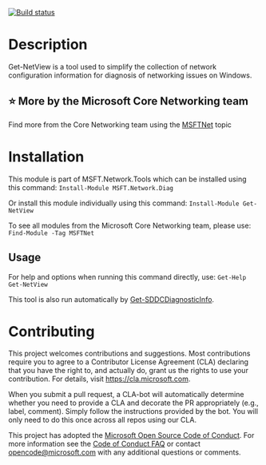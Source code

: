 [![Build status](https://ci.appveyor.com/api/projects/status/rkdclcowkjlh5uu3?svg=true)](https://ci.appveyor.com/project/MSFTCoreNet/get-netview)

# Description

Get-NetView is a tool used to simplify the collection of network configuration information for diagnosis of networking issues on Windows.

## :star: More by the Microsoft Core Networking team

Find more from the Core Networking team using the [MSFTNet](https://github.com/topics/msftnet) topic

# Installation

This module is part of MSFT.Network.Tools which can be installed using this command:
```Install-Module MSFT.Network.Diag```

Or install this module individually using this command:
```Install-Module Get-NetView```

To see all modules from the Microsoft Core Networking team, please use:
```Find-Module -Tag MSFTNet```

## Usage

For help and options when running this command directly, use:
```Get-Help Get-NetView```

This tool is also run automatically by [Get-SDDCDiagnosticInfo](https://github.com/PowerShell/PrivateCloud.DiagnosticInfo).

# Contributing

This project welcomes contributions and suggestions.  Most contributions require you to agree to a
Contributor License Agreement (CLA) declaring that you have the right to, and actually do, grant us
the rights to use your contribution. For details, visit https://cla.microsoft.com.

When you submit a pull request, a CLA-bot will automatically determine whether you need to provide
a CLA and decorate the PR appropriately (e.g., label, comment). Simply follow the instructions
provided by the bot. You will only need to do this once across all repos using our CLA.

This project has adopted the [Microsoft Open Source Code of Conduct](https://opensource.microsoft.com/codeofconduct/).
For more information see the [Code of Conduct FAQ](https://opensource.microsoft.com/codeofconduct/faq/) or
contact [opencode@microsoft.com](mailto:opencode@microsoft.com) with any additional questions or comments.
